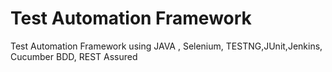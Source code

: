 # Test Automation Framework # 
Test Automation Framework using JAVA , Selenium, TESTNG,JUnit,Jenkins, Cucumber BDD, REST Assured


